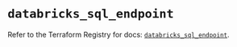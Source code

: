 # `databricks_sql_endpoint`

Refer to the Terraform Registry for docs: [`databricks_sql_endpoint`](https://registry.terraform.io/providers/databricks/databricks/1.80.0/docs/resources/sql_endpoint).
